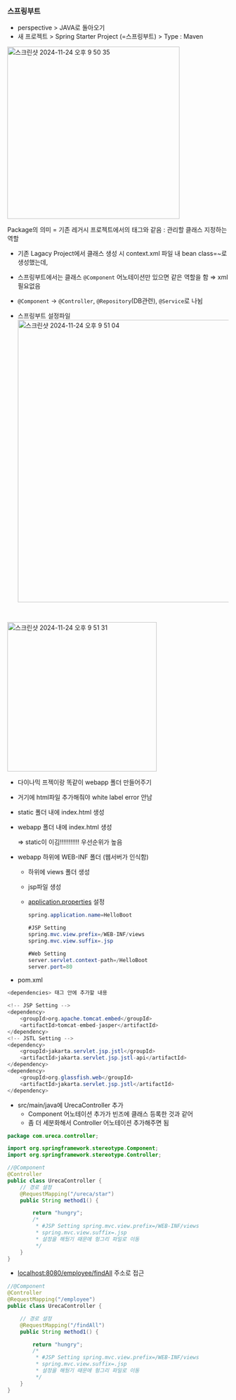  ### 스프링부트

- perspective > JAVA로 돌아오기
- 새 프로젝트 > Spring Starter Project (=스프링부트) > Type : Maven
<img width="392" alt="스크린샷 2024-11-24 오후 9 50 35" src="https://github.com/user-attachments/assets/ae5f44cc-8834-45c4-bc85-cc8987ac1a6d">

Package의 의미 = 기존 레거시 프로젝트에서의 <compenent-scan> 태그와 같음 :  관리할 클래스 지정하는 역할

- 기존 Lagacy Project에서 클래스 생성 시 context.xml 파일 내 bean class=~로 생성했는데,
- 스프링부트에서는 클래스 `@Component` 어노테이션만 있으면 같은 역할을 함 ⇒ xml 필요없음
- `@Component` → `@Controller`, `@Repository`(DB관련), `@Service`로 나뉨

- 스프링부트 설정파일
    <br><img width="643" alt="스크린샷 2024-11-24 오후 9 51 04" src="https://github.com/user-attachments/assets/ff86fd6d-424d-4912-ae6b-39d6ad8b50af">
<br>
    
<img width="340" alt="스크린샷 2024-11-24 오후 9 51 31" src="https://github.com/user-attachments/assets/82ecbf61-cd7c-4dd8-aaca-7e48221cdc4c"><br>
- 다이나믹 프젝이랑 똑같이 webapp 폴더 만들어주기
- 거기에 html파일 추가해줘야 white label error 안남

- static 폴더 내에 index.html 생성

- webapp 폴더 내에 index.html 생성

  ⇒ static이 이김!!!!!!!!!!! 우선순위가 높음

- webapp 하위에 WEB-INF 폴더 (웹서버가 인식함)
    - 하위에 views 폴더 생성
    - jsp파일 생성
    - [application.properties](http://application.properties) 설정
        
        ```java
        spring.application.name=HelloBoot
        
        #JSP Setting
        spring.mvc.view.prefix=/WEB-INF/views
        spring.mvc.view.suffix=.jsp
        
        #Web Setting
        server.servlet.context-path=/HelloBoot
        server.port=80
        ```
        

- pom.xml

```java
<dependencies> 태그 안에 추가할 내용

<!-- JSP Setting -->
<dependency>
    <groupId>org.apache.tomcat.embed</groupId>
    <artifactId>tomcat-embed-jasper</artifactId>
</dependency>
<!-- JSTL Setting -->
<dependency>
    <groupId>jakarta.servlet.jsp.jstl</groupId>
    <artifactId>jakarta.servlet.jsp.jstl-api</artifactId>
</dependency>
<dependency>
    <groupId>org.glassfish.web</groupId>
    <artifactId>jakarta.servlet.jsp.jstl</artifactId>
</dependency>
```

- src/main/java에 UrecaController 추가
    - Component 어노테이션 추가가 빈즈에 클래스 등록한 것과 같어
    - 좀 더 세분화해서 Controller 어노테이션 추가해주면 됨

```java
package com.ureca.controller;

import org.springframework.stereotype.Component;
import org.springframework.stereotype.Controller;

//@Component
@Controller
public class UrecaController {
	// 경로 설정
	@RequestMapping("/ureca/star")
	public String method1() {

		return "hungry";
		/*
		 * #JSP Setting spring.mvc.view.prefix=/WEB-INF/views
		 * spring.mvc.view.suffix=.jsp
		 * 설정을 해뒀기 때문에 헝그리 파일로 이동
		 */
	}
}
```

- [localhost:8080/employee/findAll](http://localhost:8080/employee/findAll) 주소로 접근

```java
//@Component
@Controller
@RequestMapping("/employee")
public class UrecaController {

	// 경로 설정
	@RequestMapping("/findAll")
	public String method1() {

		return "hungry";
		/*
		 * #JSP Setting spring.mvc.view.prefix=/WEB-INF/views
		 * spring.mvc.view.suffix=.jsp
		 * 설정을 해뒀기 때문에 헝그리 파일로 이동
		 */
	}
}
```

